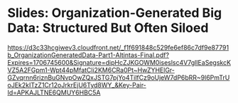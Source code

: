 # Slides: Organization-Generated Big Data: Structured But Often Siloed

https://d3c33hcgiwev3.cloudfront.net/_f1f691848c529fe6ef86c7df9e87791b_OrganizationGeneratedData-Part1-Altintas-Final.pdf?Expires=1706745600&Signature=dipHcZJKGOWM0iseslsc4V7glIEaSegskcKVZ5A2FGpm1-Wpt44pMfatCli2KM6CRa0Pt~HwZYHElGr-GZvqrnn6riznBuGNvpOwZQxJSTG7pjYo4TilfCz9oUjeW7dP6bRR~9l6PmTrUoJEk2kITzZ1Cr12oJrkrEjU6Tyd8WY_&Key-Pair-Id=APKAJLTNE6QMUY6HBC5A